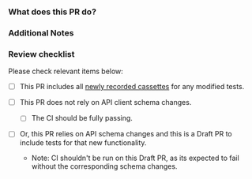 <!--
** Requirements for Contributing to this repository **

* Fill out the template below. Any pull request that does not include enough information to be reviewed in a timely 
manner may be closed at the maintainers' discretion.
* After you create the pull request, all status checks must be pass before a maintainer reviews your contribution. 
For more details, please see [CONTRIBUTING](/CONTRIBUTING.md).
-->

### What does this PR do?

<!--

What inspired you to submit this pull request?
Link to the issue describing the bug that you're fixing.

If there is not yet an issue for your bug, please open a new issue and then link to that issue in your pull request.
Note: In some cases, one person's "bug" is another person's "feature." 
If the pull request does not address an existing issue with the "bug" label, the maintainers have the final say on whether the current behavior is a bug.

We must be able to understand the design of your change from this description.
If we can't get a good idea of what the code will be doing from the description here, the pull request may be closed at the maintainers' discretion.
Keep in mind that the maintainer reviewing this PR may not be familiar with or have worked with the code here recently, so please walk us through the concepts.

-->

### Additional Notes

<!-- Anything else we should know when reviewing? -->

### Review checklist
Please check relevant items below:
- [ ] This PR includes all [newly recorded cassettes](/DEVELOPMENT.md) for any modified tests.


- [ ] This PR does not rely on API client schema changes.
    - [ ] The CI should be fully passing.
- [ ] Or, this PR relies on API schema changes and this is a Draft PR to include tests for that new functionality.
  - Note: CI shouldn't be run on this Draft PR, as its expected to fail without the corresponding schema changes. 
